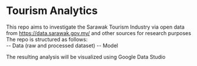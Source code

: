 # Tourism Analytics

This repo aims to investigate the Sarawak Tourism Industry via open data from https://data.sarawak.gov.my/ and other sources for research purposes
The repo is structured as follows: <br>
-- Data (raw and processed dataset) 
-- Model 

The resulting analysis will be visualized using Google Data Studio

